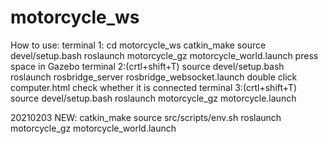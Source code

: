 # motorcycle_ws

How to use:
terminal 1:
	cd motorcycle_ws
	catkin_make
	source devel/setup.bash
	roslaunch motorcycle_gz motorcycle_world.launch
	press space in Gazebo
terminal 2:(crtl+shift+T)
	source devel/setup.bash
	roslaunch rosbridge_server rosbridge_websocket.launch
	double click computer.html check whether it is connected
terminal 3:(crtl+shift+T)
	source devel/setup.bash
	roslaunch motorcycle_gz motorcycle.launch


20210203 NEW:
catkin_make
source src/scripts/env.sh
roslaunch motorcycle_gz motorcycle_world.launch

